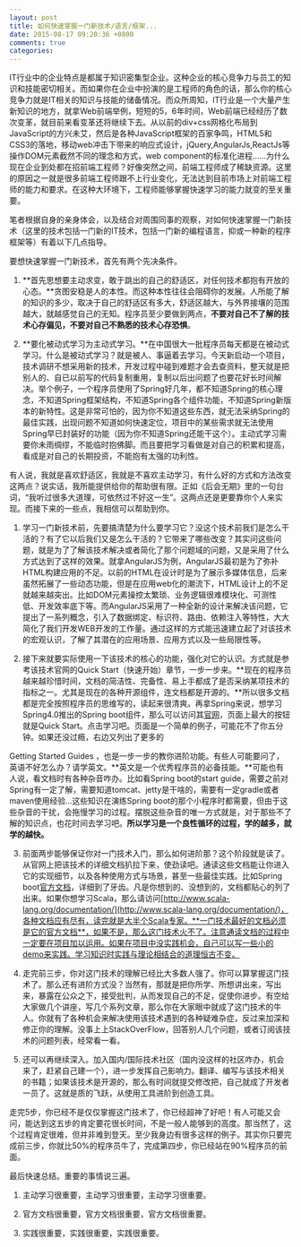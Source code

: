 ```yaml
---
layout: post
title: 如何快速掌握一门新技术/语言/框架...
date: 2015-08-17 09:20:36 +0800
comments: true
categories: 
---
```


IT行业中的企业特点是都属于知识密集型企业。这种企业的核心竞争力与员工的知识和技能密切相关。而如果你在企业中扮演的是工程师的角色的话，那么你的核心竞争力就是IT相关的知识与技能的储备情况。而众所周知，IT行业是一个大量产生新知识的地方，就拿Web前端举例，短短的5，6年时间，Web前端已经经历了数次变革，就目前来看变革还将继续下去。从以前的div+css网格化布局到JavaScript的方兴未艾，然后是各种JavaScript框架的百家争鸣，HTML5和CSS3的落地，移动web冲击下带来的响应式设计，jQuery,AngularJs,ReactJs等操作DOM元素截然不同的理念和方式，web component的标准化进程......为什么现在企业到处都在招前端工程师？好像突然之间，前端工程师成了稀缺资源。这里的原因之一就是很多前端工程师跟不上行业变化，无法达到目前市场上对前端工程师的能力和要求。在这种大环境下，工程师能够掌握快速学习的能力就变的至关重要。

<!-- more -->

笔者根据自身的亲身体会，以及结合对周围同事的观察，对如何快速掌握一门新技术（这里的技术包括一门新的IT技术，包括一门新的编程语言，抑或一种新的程序框架等）有着以下几点指导。

要想快速掌握一门新技术，首先有两个先决条件。

1. **首先思想要主动求变，敢于跳出的自己的舒适区，对任何技术都抱有开放的心态。**贪图安稳是人的本性。而这种本性往往会阻碍你的发展。人所能了解的知识的多少，取决于自己的舒适区有多大，舒适区越大，与外界接壤的范围越大，就越感觉自己的无知。程序员至少要做到两点，**不要对自己不了解的技术心存偏见，不要对自己不熟悉的技术心存恐惧**。

2. **要化被动式学习为主动式学习。**在中国很大一批程序员每天都是在被动式学习。什么是被动式学习？就是被人、事逼着去学习。今天新启动一个项目，技术调研不想采用新的技术，开发过程中碰到难题才会去查资料，整天就是把别人的、自已以前写的代码复制重用，复制以后出问题了也要花好长时间解决。举个例子，一个程序员使用了Spring好几年，都不知道Spring的核心理念，不知道Spring框架结构，不知道Spring各个组件功能，不知道Spring新版本的新特性。这是非常可怕的，因为你不知道这些东西，就无法采纳Spring的最佳实践，出现问题不知道如何快速定位，项目中的某些需求就无法使用Spring早已封装好的功能（因为你不知道Spring还能干这个）。主动式学习需要你未雨绸缪，不能临时抱佛脚。而且要把学习看做是对自己的积累和提高，看成是对自己的长期投资，不能抱有太强的功利性。

有人说，我就是喜欢舒适区，我就是不喜欢主动学习，有什么好的方式和方法改变这两点？说实话，我所能提供给你的帮助很有限。正如《后会无期》里的一句台词，“我听过很多大道理，可依然过不好这一生”。这两点还是更要靠你个人来实现。而接下来的一些点，我相信可以帮助到你。
     
1. 学习一门新技术前，先要搞清楚为什么要学习它？没这个技术前我们是怎么干活的？有了它以后我们又是怎么干活的？它带来了哪些改变？其实问这些问题，就是为了了解该技术解决或者简化了那个问题域的问题，又是采用了什么方式达到了这样的效果。就拿AngularJS为例，AngularJS最初是为了弥补HTML构建应用的不足。以前的HTML在设计时是为了展示多媒体信息，后来虽然拓展了一些动态功能，但是在应用web化的潮流下，HTML设计上的不足就越来越突出。比如DOM元素操控太繁琐、业务逻辑很难模块化、可测性低、开发效率底下等。而AngularJS采用了一种全新的设计来解决该问题，它提出了一系列概念，引入了数据绑定、标识符、路由、依赖注入等特性，大大简化了我们开发WEB开发的工作量。通过这样的方式能迅速建立起了对该技术的宏观认识，了解了其潜在的应用场景、应用方式以及一些局限性等。

2. 接下来就要实际使用一下该技术的核心的功能，强化对它的认识。方式就是参考该技术官网的Quick Start（快速开始）章节，一步一步来。**现在的程序员越来越珍惜时间，文档的简洁性、完备性、易上手都成了是否采纳某项技术的指标之一。尤其是现在的各种开源组件，连文档都是开源的。**所以很多文档都是完全按照程序员的思维写的，读起来很清爽。再拿Spring来说，想学习Spring4.0推出的Spring boot组件，那么可以访问其[官网](http://projects.spring.io/spring-boot/)，页面上最大的按钮就是Quick Start。点击学习吧。页面是一个简单的例子，可能花不了你五分钟。如果还没过瘾，右边又列出了更多的

Getting Started Guides ，也是一步一步的教你进阶功能。有些人可能要问了，英语不好怎么办？请学英文。**英文是一个优秀程序员的必备技能。**可能也有人说，看文档时有各种杂音咋办。比如看Spring boot的start guide，需要之前对Spring有一定了解，需要知道tomcat、jetty是干啥的，需要有一定gradle或者maven使用经验…这些知识在演练Spring boot的那个小程序时都需要，但由于这些杂音的干扰，会拖慢学习的过程。摆脱这些杂音的唯一方式就是，对于那些不了解的知识点，也花时间去学习吧。**所以学习是一个良性循环的过程，学的越多，就学的越快。**

3. 前面两步能够保证你对一门技术入门，那么如何进阶那？这个阶段就是读了。从官网上把该技术的详细文档扒拉下来，使劲读吧。通读这些文档能让你进入它的实现细节，以及各种使用方式与场景，甚至一些最佳实践。比如Spring boot[官方文档](http://docs.spring.io/spring-boot/docs/1.3.0.M3/reference/htmlsingle/)，详细到了牙齿。凡是你想到的、没想到的，文档都贴心的列了出来。如果你想学习Scala，那么请访问[http://www.scala-lang.org/documentation/](http://www.scala-lang.org/documentation/)，各种文档应有尽有，读完就是大半个Scala专家。**一门技术最好的文档必须是它的官方文档**，如果不是，那么这门技术火不了。注意通读文档的过程中一定要在项目加以运用。如果在项目中没实践机会，自己可以写一些小的demo来实践。学习知识时实践与理论相结合的道理恒古不变。

4. 走完前三步，你对这门技术的理解已经比大多数人强了。你可以算掌握这门技术了。那么还有进阶方式没？当然有，那就是把你所学、所想讲出来，写出来，暴露在公众之下，接受批判，从而发现自己的不足，促使你进步。有空给大家做几个讲座，写几个系列文章，那么你在大家眼中就成了这门技术的牛人。你就有了各种机会来解决使用该技术遇到的各种疑难杂症，反过来加深和修正你的理解。没事上上StackOverFlow，回答别人几个问题，或者订阅该技术的问题列表，经常看一看。

5. 还可以再继续深入。加入国内/国际技术社区（国内没这样的社区咋办，机会来了，赶紧自己建一个），进一步发挥自己影响力。翻译、编写与该技术相关的书籍；如果该技术是开源的，那么有时间就提交修改把，自己就成了开发者一员了。这就是质的飞跃，从使用工具进阶到创造工具。

走完5步，你已经不是仅仅掌握这门技术了，你已经超神了好吧！有人可能又会问，能达到这五步的肯定要花很长时间，不是一般人能够到的高度。那当然了，这个过程肯定很难，但并非难到登天。至少我身边有很多这样的例子。其实你只要完成前三步，你就比50%的程序员牛了，完成第四步，你已经站在90%程序员的前面。

最后快速总结。重要的事情说三遍。

1. 主动学习很重要，主动学习很重要，主动学习很重要。

2. 官方文档很重要，官方文档很重要，官方文档很重要。

3. 实践很重要，实践很重要，实践很重要。
